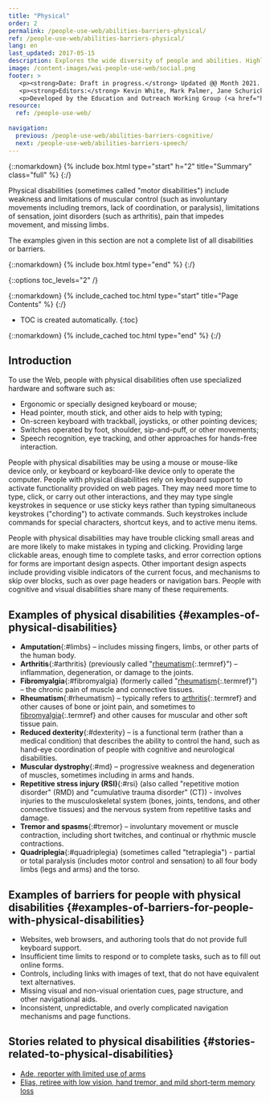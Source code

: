 ```yaml
---
title: "Physical"
order: 2
permalink: /people-use-web/abilities-barriers-physical/
ref: /people-use-web/abilities-barriers-physical/
lang: en
last_updated: 2017-05-15
description: Explores the wide diversity of people and abilities. Highlights accessibility barriers that people may experience because of inaccessible digital technology.
image: /content-images/wai-people-use-web/social.png
footer: >
   <p><strong>Date: Draft in progress.</strong> Updated @@ Month 2021. First published Month 20@@. CHANGELOG.</p>
   <p><strong>Editors:</strong> Kevin White, Mark Palmer, Jane Schurick, and <a href="https://www.w3.org/People/shadi/">Shadi Abou_Zahra</a>.  <strong>Contributors:</strong> @@name, @@name, and <a href="https://www.w3.org/groups/wg/eowg/participants">participants of EOWG</a>. ACKNOWLEDGEMENTS lists past editors and additional contributors.</p>
   <p>Developed by the Education and Outreach Working Group (<a href="http://www.w3.org/WAI/EO/">EOWG</a>). Previously developed with the <a href="https://www.w3.org/WAI/EO/2008/wai-age-tf">WAI-AGE Task Force</a>, with support of the <a href="https://www.w3.org/WAI/WAI-AGE/">WAI-AGE Project</a>.</p>
resource:
  ref: /people-use-web/
  
navigation:
  previous: /people-use-web/abilities-barriers-cognitive/
  next: /people-use-web/abilities-barriers-speech/
---
```


{::nomarkdown}
{% include box.html type="start" h="2" title="Summary" class="full" %}
{:/}

Physical disabilities (sometimes called "motor disabilities") include weakness and limitations of muscular control (such as involuntary movements including tremors, lack of coordination, or paralysis), limitations of sensation, joint disorders (such as arthritis), pain that impedes movement, and missing limbs.

The examples given in this section are not a complete list of all disabilities or barriers.

{::nomarkdown}
{% include box.html type="end" %}
{:/}


{::options toc_levels="2" /}

{::nomarkdown}
{% include_cached toc.html type="start" title="Page Contents" %}
{:/}

-   TOC is created automatically.
{:toc}

{::nomarkdown}
{% include_cached toc.html type="end" %}
{:/}

## Introduction

To use the Web, people with physical disabilities often use specialized hardware and software such as:

- Ergonomic or specially designed keyboard or mouse; 
- Head pointer, mouth stick, and other aids to help with typing; 
- On-screen keyboard with trackball, joysticks, or other pointing devices; 
- Switches operated by foot, shoulder, sip-and-puff, or other movements; 
- Speech recognition, eye tracking, and other approaches for hands-free interaction.

People with physical disabilities may be using a mouse or mouse-like device only, or keyboard or keyboard-like device only to operate the computer. People with physical disabilities rely on keyboard support to activate functionality provided on web pages. They may need more time to type, click, or carry out other interactions, and they may type single keystrokes in sequence or use sticky keys rather than typing simultaneous keystrokes ("chording") to activate commands. Such keystrokes include commands for special characters, shortcut keys, and to active menu items.

People with physical disabilities may have trouble clicking small areas and are more likely to make mistakes in typing and clicking. Providing large clickable areas, enough time to complete tasks, and error correction options for forms are important design aspects. Other important design aspects include providing visible indicators of the current focus, and mechanisms to skip over blocks, such as over page headers or navigation bars. People with cognitive and visual disabilities share many of these requirements.

## Examples of physical disabilities {#examples-of-physical-disabilities}

- **Amputation**{:#limbs} – includes missing fingers, limbs, or other parts of the human body. 
- **Arthritis**{:#arthritis} (previously called "[rheumatism](#rheumatism){:.termref}") – inflammation, degeneration, or damage to the joints. 
- **Fibromyalgia**{:#fibromyalgia} (formerly called "[rheumatism](#rheumatism){:.termref}") – the chronic pain of muscle and connective tissues. 
- **Rheumatism**{:#rheumatism} – typically refers to [arthritis](#arthritis){:.termref} and other causes of bone or joint pain, and sometimes to [fibromyalgia](#fibromyalgia){:.termref} and other causes for muscular and other soft tissue pain. 
- **Reduced dexterity**{:#dexterity} – is a functional term (rather than a medical condition) that describes the ability to control the hand, such as hand-eye coordination of people with cognitive and neurological disabilities. 
- **Muscular dystrophy**{:#md} – progressive weakness and degeneration of muscles, sometimes including in arms and hands. 
- **Repetitive stress injury (RSI)**{:#rsi} (also called "repetitive motion disorder" (RMD) and "cumulative trauma disorder" (CT)) - involves injuries to the musculoskeletal system (bones, joints, tendons, and other connective tissues) and the nervous system from repetitive tasks and damage.
- **Tremor and spasms**{:#tremor} – involuntary movement or muscle contraction, including short twitches, and continual or rhythmic muscle contractions. 
- **Quadriplegia**{:#quadriplegia} (sometimes called "tetraplegia") - partial or total paralysis (includes motor control and sensation) to all four body limbs (legs and arms) and the torso.

## Examples of barriers for people with physical disabilities {#examples-of-barriers-for-people-with-physical-disabilities}

- Websites, web browsers, and authoring tools that do not provide full keyboard support. 
- Insufficient time limits to respond or to complete tasks, such as to fill out online forms. 
- Controls, including links with images of text, that do not have equivalent text alternatives. 
- Missing visual and non-visual orientation cues, page structure, and other navigational aids. 
- Inconsistent, unpredictable, and overly complicated navigation mechanisms and page functions.

## Stories related to physical disabilities {#stories-related-to-physical-disabilities}

- [Ade, reporter with limited use of arms](/people-use-web/user-stories-one/) 
- [Elias, retiree with low vision, hand tremor, and mild short-term memory loss](/people-use-web/user-stories-nine/)
